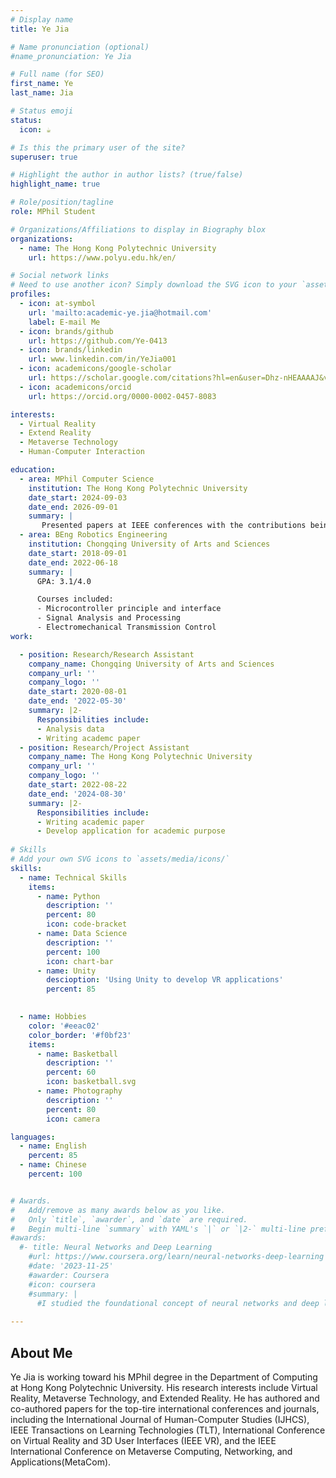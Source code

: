 ```yaml
---
# Display name
title: Ye Jia

# Name pronunciation (optional)
#name_pronunciation: Ye Jia

# Full name (for SEO)
first_name: Ye
last_name: Jia

# Status emoji
status:
  icon: ☕️

# Is this the primary user of the site?
superuser: true

# Highlight the author in author lists? (true/false)
highlight_name: true

# Role/position/tagline
role: MPhil Student

# Organizations/Affiliations to display in Biography blox
organizations:
  - name: The Hong Kong Polytechnic University
    url: https://www.polyu.edu.hk/en/

# Social network links
# Need to use another icon? Simply download the SVG icon to your `assets/media/icons/` folder.
profiles:
  - icon: at-symbol
    url: 'mailto:academic-ye.jia@hotmail.com'
    label: E-mail Me
  - icon: brands/github
    url: https://github.com/Ye-0413
  - icon: brands/linkedin
    url: www.linkedin.com/in/YeJia001
  - icon: academicons/google-scholar
    url: https://scholar.google.com/citations?hl=en&user=Dhz-nHEAAAAJ&view_op=list_works&sortby=pubdate
  - icon: academicons/orcid
    url: https://orcid.org/0000-0002-0457-8083

interests:
  - Virtual Reality
  - Extend Reality
  - Metaverse Technology
  - Human-Computer Interaction

education:
  - area: MPhil Computer Science
    institution: The Hong Kong Polytechnic University
    date_start: 2024-09-03
    date_end: 2026-09-01
    summary: |
       Presented papers at IEEE conferences with the contributions being published in IEEE journals.
  - area: BEng Robotics Engineering
    institution: Chongqing University of Arts and Sciences
    date_start: 2018-09-01
    date_end: 2022-06-18
    summary: |
      GPA: 3.1/4.0

      Courses included:
      - Microcontroller principle and interface 
      - Signal Analysis and Processing
      - Electromechanical Transmission Control
work:

  - position: Research/Research Assistant
    company_name: Chongqing University of Arts and Sciences
    company_url: ''
    company_logo: ''
    date_start: 2020-08-01
    date_end: '2022-05-30'
    summary: |2-
      Responsibilities include:
      - Analysis data
      - Writing academc paper
  - position: Research/Project Assistant
    company_name: The Hong Kong Polytechnic University
    company_url: ''
    company_logo: ''
    date_start: 2022-08-22
    date_end: '2024-08-30'
    summary: |2-
      Responsibilities include:
      - Writing academic paper
      - Develop application for academic purpose
 
# Skills
# Add your own SVG icons to `assets/media/icons/`
skills:
  - name: Technical Skills
    items:
      - name: Python
        description: ''
        percent: 80
        icon: code-bracket
      - name: Data Science
        description: ''
        percent: 100
        icon: chart-bar
      - name: Unity
        descioption: 'Using Unity to develop VR applications'
        percent: 85

  
  - name: Hobbies
    color: '#eeac02'
    color_border: '#f0bf23'
    items:
      - name: Basketball
        description: ''
        percent: 60
        icon: basketball.svg
      - name: Photography
        description: ''
        percent: 80
        icon: camera

languages:
  - name: English
    percent: 85
  - name: Chinese
    percent: 100


# Awards.
#   Add/remove as many awards below as you like.
#   Only `title`, `awarder`, and `date` are required.
#   Begin multi-line `summary` with YAML's `|` or `|2-` multi-line prefix and indent 2 spaces below.
#awards:
  #- title: Neural Networks and Deep Learning
    #url: https://www.coursera.org/learn/neural-networks-deep-learning
    #date: '2023-11-25'
    #awarder: Coursera
    #icon: coursera
    #summary: |
      #I studied the foundational concept of neural networks and deep learning. By the end, I was familiar with the significant technological trends driving the rise of deep learning; build, train, and apply fully connected deep neural networks; implement efficient (vectorized) neural networks; identify key parameters in a neural network’s architecture; and apply deep learning to your own applications.
 
---
```


## About Me

Ye Jia is working toward his MPhil degree in the Department of Computing at Hong Kong Polytechnic University. His research interests include Virtual Reality, Metaverse Technology, and Extended Reality. He has authored and co-authored papers for the top-tire international conferences and journals, including the International Journal of Human-Computer Studies (IJHCS), IEEE Transactions on Learning Technologies (TLT), International Conference on Virtual Reality and 3D User Interfaces (IEEE VR), and the IEEE International Conference on Metaverse Computing, Networking, and Applications(MetaCom).